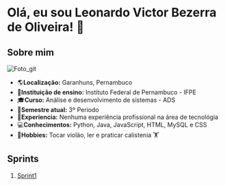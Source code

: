 # **Olá, eu sou Leonardo Victor Bezerra de Oliveira!** 👋

## Sobre mim
![Foto_git](gitFoto.jpg)
- 🌎**Localização:** Garanhuns, Pernambuco
- 🏫**Instituição de ensino:** Instituto Federal de Pernambuco - IFPE
- 🎓**Curso:** Análise e desenvolvimento de sistemas - ADS 
- 📖**Semestre atual:** 3º Período
- 💼**Experiencia:** Nenhuma experiência profissional na área de tecnológia
- 💻**Conhecimentos:** Python, Java, JavaScript, HTML, MySQL e CSS
- 🎸**Hobbies:** Tocar violão, ler e praticar calistenia 🏋️

## Sprints
1. [Sprint1](https://github.com/L3onVictor/PB-LEONARDO-OLIVEIRA/tree/main/Sprint1)
